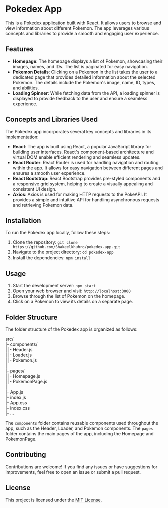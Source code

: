 # Pokedex App

This is a Pokedex application built with React. It allows users to browse and view information about different Pokemon. The app leverages various concepts and libraries to provide a smooth and engaging user experience.

## Features

- **Homepage**: The homepage displays a list of Pokemon, showcasing their images, names, and IDs. The list is paginated for easy navigation.
- **Pokemon Details**: Clicking on a Pokemon in the list takes the user to a dedicated page that provides detailed information about the selected Pokemon. The details include the Pokemon's image, name, ID, types, and abilities.
- **Loading Spinner**: While fetching data from the API, a loading spinner is displayed to provide feedback to the user and ensure a seamless experience.

## Concepts and Libraries Used

The Pokedex app incorporates several key concepts and libraries in its implementation:

- **React**: The app is built using React, a popular JavaScript library for building user interfaces. React's component-based architecture and virtual DOM enable efficient rendering and seamless updates.
- **React Router**: React Router is used for handling navigation and routing within the app. It allows for easy navigation between different pages and ensures a smooth user experience.
- **React Bootstrap**: React Bootstrap provides pre-styled components and a responsive grid system, helping to create a visually appealing and consistent UI design.
- **Axios**: Axios is used for making HTTP requests to the PokeAPI. It provides a simple and intuitive API for handling asynchronous requests and retrieving Pokemon data.

## Installation

To run the Pokedex app locally, follow these steps:

1. Clone the repository: `git clone https://github.com/Shakeelkhuhro/pokedex-app.git`
2. Navigate to the project directory: `cd pokedex-app`
3. Install the dependencies: `npm install`

## Usage

1. Start the development server: `npm start`
2. Open your web browser and visit: `http://localhost:3000`
3. Browse through the list of Pokemon on the homepage.
4. Click on a Pokemon to view its details on a separate page.

## Folder Structure

The folder structure of the Pokedex app is organized as follows:

src/ <br>
|- components/ <br>
| |- Header.js <br>
| |- Loader.js <br>
| |- Pokemon.js <br>
| <br>
|- pages/ <br>
| |- Homepage.js <br>
| |- PokemonPage.js <br>
| <br>
|- App.js <br>
|- index.js <br>
|- App.css <br>
|- index.css <br>
|- ... <br>


The `components` folder contains reusable components used throughout the app, such as the Header, Loader, and Pokemon components. The `pages` folder contains the main pages of the app, including the Homepage and PokemonPage.

## Contributing

Contributions are welcome! If you find any issues or have suggestions for improvements, feel free to open an issue or submit a pull request.

## License

This project is licensed under the [MIT License](https://opensource.org/licenses/MIT).
